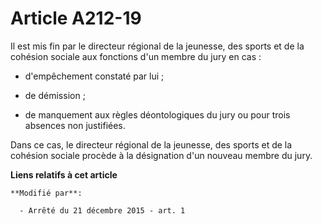 # Article A212-19

Il est mis fin par le directeur régional de la jeunesse, des sports et de la cohésion sociale aux fonctions d'un membre du
jury en cas :

- d'empêchement constaté par lui ;

- de démission ;

- de manquement aux règles déontologiques du jury ou pour trois absences non justifiées.

Dans ce cas, le directeur régional de la jeunesse, des sports et de la cohésion sociale procède à la désignation d'un nouveau
membre du jury.

**Liens relatifs à cet article**

	**Modifié par**:

	  - Arrêté du 21 décembre 2015 - art. 1
